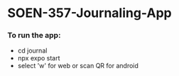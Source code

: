 # SOEN-357-Journaling-App
### To run the app: 
- cd journal
- npx expo start
- select 'w' for web or scan QR for android 
